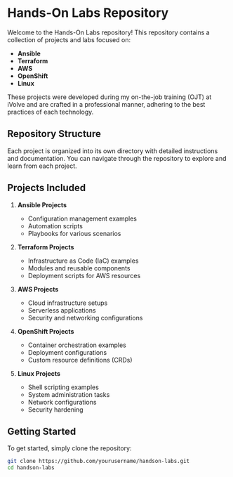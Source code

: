 # Hands-On Labs Repository

Welcome to the Hands-On Labs repository! This repository contains a collection of projects and labs focused on:

- **Ansible**
- **Terraform**
- **AWS**
- **OpenShift**
- **Linux**

These projects were developed during my on-the-job training (OJT) at iVolve and are crafted in a professional manner, adhering to the best practices of each technology.

## Repository Structure

Each project is organized into its own directory with detailed instructions and documentation. You can navigate through the repository to explore and learn from each project.

## Projects Included

1. **Ansible Projects**
    - Configuration management examples
    - Automation scripts
    - Playbooks for various scenarios

2. **Terraform Projects**
    - Infrastructure as Code (IaC) examples
    - Modules and reusable components
    - Deployment scripts for AWS resources

3. **AWS Projects**
    - Cloud infrastructure setups
    - Serverless applications
    - Security and networking configurations

4. **OpenShift Projects**
    - Container orchestration examples
    - Deployment configurations
    - Custom resource definitions (CRDs)

5. **Linux Projects**
    - Shell scripting examples
    - System administration tasks
    - Network configurations
    - Security hardening

## Getting Started

To get started, simply clone the repository:

```sh
git clone https://github.com/yourusername/handson-labs.git
cd handson-labs
```
